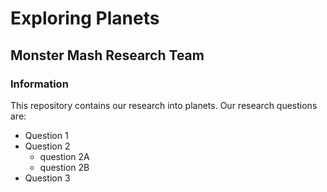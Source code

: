 # Exploring Planets

## Monster Mash Research Team

### Information

This repository contains our research into planets.  Our research questions are:
* Question 1
* Question 2
  - question 2A
  - question 2B
* Question 3
